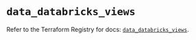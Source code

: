 # `data_databricks_views`

Refer to the Terraform Registry for docs: [`data_databricks_views`](https://registry.terraform.io/providers/databricks/databricks/1.36.2/docs/data-sources/views).
